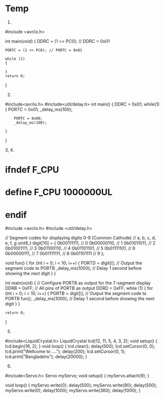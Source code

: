 # Temp
1.
#include <avr/io.h>

int main(void) 
{
    DDRC = (1 << PC0); // DDRC = 0x01

    PORTC = (1 << PC0); // PORTC = 0x01

    while (1)
    {
       
    }
    return 0;
}


2.
#include<avr/io.h>
#include<util/delay.h>
int main() {
	DDRC = 0x01;
	while(1) {
		PORTC = 0x01;
		_delay_ms(100);
		
		PORTC = 0x00;
		_delay_ms(100);
		
	}
}

3, 4.
#  ifndef F_CPU
#  define F_CPU 1000000UL
#  endif
#include <avr/io.h>
#include <util/delay.h>

// Segment codes for displaying digits 0-9 (Common Cathode)
// a, b, c, d, e, f, g
uint8_t digit[10] = {
    0b00111111, // 0
    0b00000110, // 1
    0b01011011, // 2
    0b01001111, // 3
    0b01100110, // 4
    0b01101101, // 5
    0b01111101, // 6
    0b00000111, // 7
    0b01111111, // 8
    0b01101111  // 9
};

void fun() {
	for (int i = 0; i < 10; i++) {
            PORTD = digit[i];  // Output the segment code to PORTB
            _delay_ms(1000);   // Delay 1 second before showing the next digit
        }
}

int main(void) {
    // Configure PORTB as output for the 7-segment display
    DDRB = 0xFF; // All pins of PORTB as output
	DDRD = 0xFF;
    while (1) {
        for (int i = 0; i < 10; i++) {
            PORTB = digit[i];  // Output the segment code to PORTB
			fun();
            _delay_ms(1000);   // Delay 1 second before showing the next digit
        }
    }

    return 0;
}

5.
#include<LiquidCrystal.h>
LiquidCrystal lcd(12, 11, 5, 4, 3, 2);
void setup() {
  lcd.begin(16, 2);
}
void loop() {
  lcd.clear();
  delay(500);
  lcd.setCursor(0, 0);
  lcd.print("Wellcome to ....");
  delay(200);
  lcd.setCursor(0, 1);
  lcd.print("Bangladehs");
  delay(20000);
}

6.
#include<Servo.h>
Servo myServo;
void setup() {
  myServo.attach(9);
}

void loop() {
  myServo.write(0);
  delay(500);
  myServo.write(90);
  delay(500);
  myServo.write(0);
  delay(1000);
  myServo.write(360);
  delay(1000);
}

